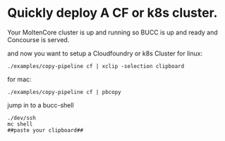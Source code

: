 # Quickly deploy A CF or k8s cluster.
Your MoltenCore cluster is up and running
so BUCC is up and ready and Concourse is served.

and now you want to setup a Cloudfoundry or k8s Cluster
for linux:
```
./examples/copy-pipeline cf | xclip -selection clipboard
```
for mac:
```
./examples/copy-pipeline cf | pbcopy
```

jump in to a bucc-shell
```
./dev/ssh
mc shell
##paste your clipboard##
```
